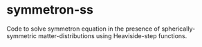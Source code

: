 # symmetron-ss
Code to solve symmetron equation in the presence of spherically-symmetric matter-distributions using Heaviside-step functions.

